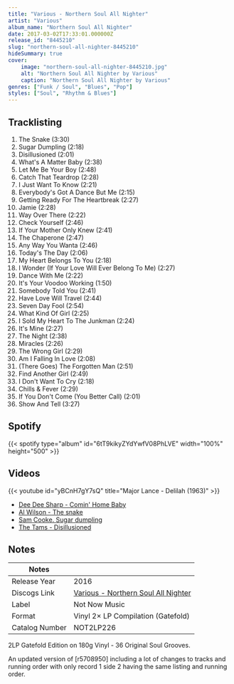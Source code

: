 ```yaml
---
title: "Various - Northern Soul All Nighter"
artist: "Various"
album_name: "Northern Soul All Nighter"
date: 2017-03-02T17:33:01.000000Z
release_id: "8445210"
slug: "northern-soul-all-nighter-8445210"
hideSummary: true
cover:
    image: "northern-soul-all-nighter-8445210.jpg"
    alt: "Northern Soul All Nighter by Various"
    caption: "Northern Soul All Nighter by Various"
genres: ["Funk / Soul", "Blues", "Pop"]
styles: ["Soul", "Rhythm & Blues"]
---
```


## Tracklisting
1. The Snake (3:30)
2. Sugar Dumpling (2:18)
3. Disillusioned (2:01)
4. What's A Matter Baby (2:38)
5. Let Me Be Your Boy (2:48)
6. Catch That Teardrop (2:28)
7. I Just Want To Know (2:21)
8. Everybody's Got A Dance But Me (2:15)
9. Getting Ready For The Heartbreak (2:27)
10. Jamie (2:28)
11. Way Over There (2:22)
12. Check Yourself (2:46)
13. If Your Mother Only Knew (2:41)
14. The Chaperone (2:47)
15. Any Way You Wanta (2:46)
16. Today's The Day (2:06)
17. My Heart Belongs To You (2:18)
18. I Wonder (If Your Love Will Ever Belong To Me) (2:27)
19. Dance With Me (2:22)
20. It's Your Voodoo Working (1:50)
21. Somebody Told You (2:41)
22. Have Love Will Travel (2:44)
23. Seven Day Fool (2:54)
24. What Kind Of Girl (2:25)
25. I Sold My Heart To The Junkman (2:24)
26. It's Mine (2:27)
27. The Night (2:38)
28. Miracles (2:26)
29. The Wrong Girl (2:29)
30. Am I Falling In Love (2:08)
31. (There Goes) The Forgotten Man (2:51)
32. Find Another Girl (2:49)
33. I Don't Want To Cry (2:18)
34. Chills & Fever (2:29)
35. If You Don't Come (You Better Call) (2:01)
36. Show And Tell (3:27)


## Spotify
{{< spotify type="album" id="6tT9kikyZYdYwfV08PhLVE" width="100%" height="500" >}}



## Videos
{{< youtube id="yBCnH7gY7sQ" title="Major Lance -  Delilah  (1963)" >}}
- [Dee Dee Sharp - Comin' Home Baby](https://www.youtube.com/watch?v=j2FlVZuuN_o)
- [Al Wilson - The snake](https://www.youtube.com/watch?v=ULx9k2QkL94)
- [Sam Cooke. Sugar dumpling](https://www.youtube.com/watch?v=tIQL17pjAXo)
- [The Tams - Disillusioned](https://www.youtube.com/watch?v=Q_5-inO-IBY)

## Notes
| Notes          |             |
| ---------------| ----------- |
| Release Year   | 2016 |
| Discogs Link   | [Various - Northern Soul All Nighter](https://www.discogs.com/release/8445210-Various-Northern-Soul-All-Nighter) |
| Label          | Not Now Music |
| Format         | Vinyl 2× LP Compilation (Gatefold) |
| Catalog Number | NOT2LP226 |

2LP Gatefold Edition on 180g Vinyl - 36 Original Soul Grooves.

An updated version of [r5708950] including  a lot of changes to tracks and running order with only record 1 side 2 having the same listing and running order.

